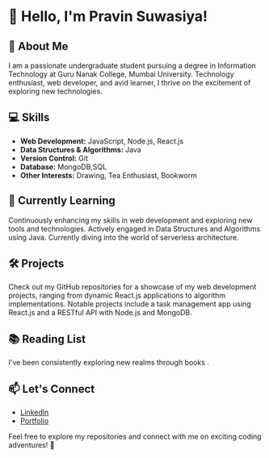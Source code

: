 # 👋 Hello, I'm Pravin Suwasiya!

## 🚀 About Me
I am a passionate undergraduate student pursuing a degree in Information Technology at Guru Nanak College, Mumbai University. Technology enthusiast, web developer, and avid learner, I thrive on the excitement of exploring new technologies.

## 💻 Skills
- **Web Development:** JavaScript, Node.js, React.js
- **Data Structures & Algorithms:** Java
- **Version Control:** Git
- **Database:** MongoDB,SQL
- **Other Interests:** Drawing, Tea Enthusiast, Bookworm

## 🌱 Currently Learning
Continuously enhancing my skills in web development and exploring new tools and technologies. Actively engaged in Data Structures and Algorithms using Java. Currently diving into the world of serverless architecture.

## 🛠️ Projects
Check out my GitHub repositories for a showcase of my web development projects, ranging from dynamic React.js applications to algorithm implementations. Notable projects include a task management app using React.js and a RESTful API with Node.js and MongoDB.

## 📚 Reading List
I've been consistently exploring new realms through books . 

## 📫 Let's Connect
- [LinkedIn](https://www.linkedin.com/in/pravin-suwasiya-bb6404234/)
- [Portfolio](https://suwasiya-pravin.github.io/portfolio_website/)


Feel free to explore my repositories and connect with me on exciting coding adventures! 🚀

